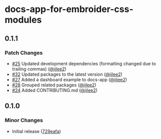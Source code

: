 # docs-app-for-embroider-css-modules

## 0.1.1

### Patch Changes

- [#25](https://github.com/ijlee2/embroider-css-modules/pull/25) Updated development dependencies (formatting changed due to trailing commas) ([@ijlee2](https://github.com/ijlee2))
- [#32](https://github.com/ijlee2/embroider-css-modules/pull/32) Updated packages to the latest version ([@ijlee2](https://github.com/ijlee2))
- [#27](https://github.com/ijlee2/embroider-css-modules/pull/27) Added a dashboard example to docs-app ([@ijlee2](https://github.com/ijlee2))
- [#28](https://github.com/ijlee2/embroider-css-modules/pull/28) Grouped related packages ([@ijlee2](https://github.com/ijlee2))
- [#24](https://github.com/ijlee2/embroider-css-modules/pull/24) Added CONTRIBUTING.md ([@ijlee2](https://github.com/ijlee2))

## 0.1.0

### Minor Changes

- Initial release ([729eafa](https://github.com/ijlee2/embroider-css-modules/commit/729eafa464a60466a62146bc8f86f05e4cb1a668))
